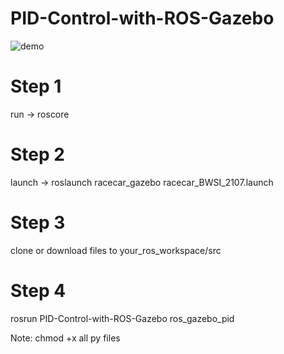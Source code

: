 # PID-Control-with-ROS-Gazebo

![demo](https://user-images.githubusercontent.com/33387838/57302012-ec3f4500-70e2-11e9-911b-7dbe8fdaef0a.gif)

# Step 1 
run -> roscore

# Step 2
launch -> roslaunch racecar_gazebo racecar_BWSI_2107.launch

# Step 3
clone or download files to your_ros_workspace/src

# Step 4
rosrun PID-Control-with-ROS-Gazebo ros_gazebo_pid

Note: chmod +x all py files
